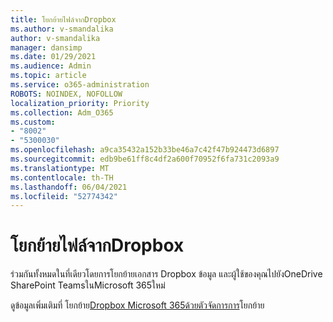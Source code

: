 ```yaml
---
title: โยกย้ายไฟล์จากDropbox
ms.author: v-smandalika
author: v-smandalika
manager: dansimp
ms.date: 01/29/2021
ms.audience: Admin
ms.topic: article
ms.service: o365-administration
ROBOTS: NOINDEX, NOFOLLOW
localization_priority: Priority
ms.collection: Adm_O365
ms.custom:
- "8002"
- "5300030"
ms.openlocfilehash: a9ca35432a152b33be46a7c42f47b924473d6897
ms.sourcegitcommit: edb9be61ff8c4df2a600f70952f6fa731c2093a9
ms.translationtype: MT
ms.contentlocale: th-TH
ms.lasthandoff: 06/04/2021
ms.locfileid: "52774342"
---
```

# <a name="migrate-files-from-dropbox"></a>โยกย้ายไฟล์จากDropbox

ร่วมกันทั้งหมดในที่เดียวโดยการโยกย้ายเอกสาร Dropbox ข้อมูล และผู้ใช้ของคุณไปยังOneDrive SharePoint TeamsในMicrosoft 365ใหม่

ดูข้อมูลเพิ่มเติมที่ โยกย้าย[Dropbox Microsoft 365ด้วยตัวจัดการการ](/sharepointmigration/mm-dropbox-overview)โยกย้าย

